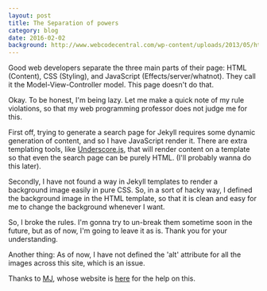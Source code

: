 ```yaml
---
layout: post
title: The Separation of powers
category: blog 
date: 2016-02-02
background: http://www.webcodecentral.com/wp-content/uploads/2013/05/html-sublimetext.jpg
---
```


Good web developers separate the three main parts of their page: HTML (Content), CSS (Styling), and JavaScript (Effects/server/whatnot). They call it the Model-View-Controller model. This page doesn't do that.

Okay. To be honest, I'm being lazy. Let me make a quick note of my rule violations, so that my web programming professor does not judge me for this. 

First off, trying to generate a search page for Jekyll requires some dynamic generation of content, and so I have JavaScript render it. There are extra templating tools, like [Underscore.js](http://www.underscorejs.org), that will render content on a template so that even the search page can be purely HTML. (I'll probably wanna do this later).

Secondly, I have not found a way in Jekyll templates to render a background image easily in pure CSS. So, in a sort of hacky way, I defined the background image in the HTML template, so that it is clean and easy for me to change the background whenever I want.

So, I broke the rules. I'm gonna try to un-break them sometime soon in the future, but as of now, I'm going to leave it as is. Thank you for your understanding.

Another thing: As of now, I have not defined the 'alt' attribute for all the images across this site, which is an issue.

Thanks to [MJ](https://github.com/maxjacobson), whose website is [here](http://www.hardscrabble.net/) for the help on this.
